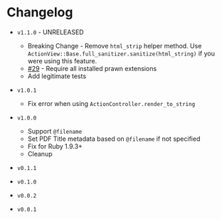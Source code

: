# Changelog

* `v1.1.0` - UNRELEASED
  - Breaking Change - Remove `html_strip` helper method. Use `ActionView::Base.full_sanitizer.sanitize(html_string)` if you were using this feature.
  - [#29](https://github.com/cortiz/prawn-rails/pull/29) - Require all installed prawn extensions
  - Add legitimate tests

* `v1.0.1`
  - Fix error when using `ActionController.render_to_string`

* `v1.0.0`
  - Support `@filename`
  - Set PDF Title metadata based on `@filename` if not specified
  - Fix for Ruby 1.9.3+
  - Cleanup

* `v0.1.1`
* `v0.1.0`
* `v0.0.2` 
* `v0.0.1`
